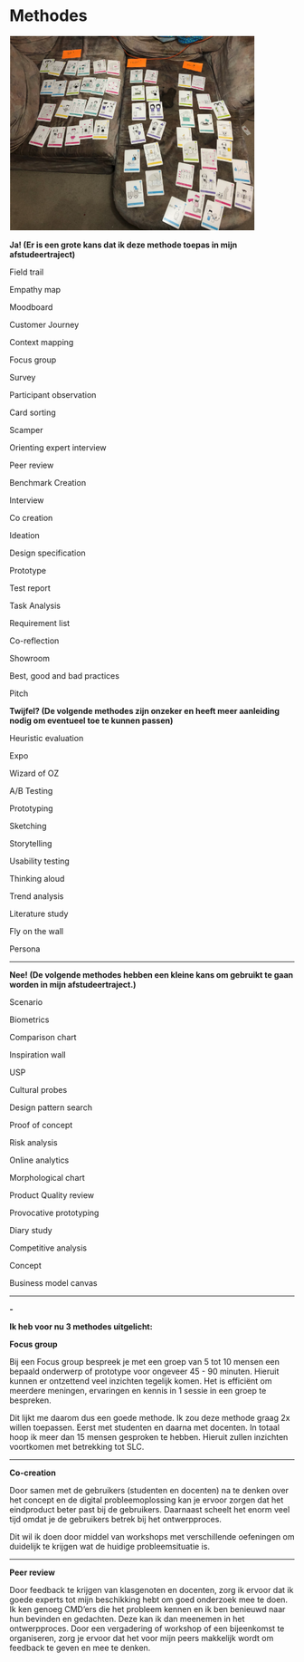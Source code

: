 # Methodes

![De methodes.](../.gitbook/assets/schermafbeelding-2019-03-15-om-17.56.09.png)

**Ja! \(Er is een grote kans dat ik deze methode toepas in mijn afstudeertraject\)**

Field trail

Empathy map

Moodboard

Customer Journey

Context mapping

Focus group

Survey

Participant observation

Card sorting

Scamper

Orienting expert interview

Peer review

Benchmark Creation

Interview

Co creation

Ideation

Design specification

Prototype

Test report

Task Analysis

Requirement list

Co-reflection

Showroom

Best, good and bad practices

Pitch  


**Twijfel? \(De volgende methodes zijn onzeker en heeft meer aanleiding nodig om eventueel toe te kunnen passen\)**

Heuristic evaluation

Expo

Wizard of OZ

A/B Testing

Prototyping

Sketching

Storytelling

Usability testing

Thinking aloud

Trend analysis

Literature study

Fly on the wall

Persona  
****

**Nee! \(De volgende methodes hebben een kleine kans om gebruikt te gaan worden in mijn afstudeertraject.\)**

Scenario

Biometrics

Comparison chart

Inspiration wall

USP

Cultural probes

Design pattern search

Proof of concept

Risk analysis

Online analytics

Morphological chart

Product Quality review

Provocative prototyping

Diary study

Competitive analysis

Concept

Business model canvas  
****

**-**

**Ik heb voor nu 3 methodes uitgelicht:**  


**Focus group**

Bij een Focus group bespreek je met een groep van 5 tot 10 mensen een bepaald onderwerp of prototype voor ongeveer 45 - 90 minuten. Hieruit kunnen er ontzettend veel inzichten tegelijk komen. Het is efficiënt om meerdere meningen, ervaringen en kennis in 1 sessie in een groep te bespreken.  


Dit lijkt me daarom dus een goede methode. Ik zou deze methode graag 2x willen toepassen. Eerst met studenten en daarna met docenten. In totaal hoop ik meer dan 15 mensen gesproken te hebben. Hieruit zullen inzichten voortkomen met betrekking tot SLC.  
****

**Co-creation**

Door samen met de gebruikers \(studenten en docenten\) na te denken over het concept en de digital probleemoplossing kan je ervoor zorgen dat het eindproduct beter past bij de gebruikers. Daarnaast scheelt het enorm veel tijd omdat je de gebruikers betrek bij het ontwerpproces.

Dit wil ik doen door middel van workshops met verschillende oefeningen om duidelijk te krijgen wat de huidige probleemsituatie is.  
****

**Peer review**

Door feedback te krijgen van klasgenoten en docenten, zorg ik ervoor dat ik goede experts tot mijn beschikking hebt om goed onderzoek mee te doen. Ik ken genoeg CMD’ers die het probleem kennen en ik ben benieuwd naar hun bevinden en gedachten. Deze kan ik dan meenemen in het ontwerpproces. Door een vergadering of workshop of een bijeenkomst te organiseren, zorg je ervoor dat het voor mijn peers makkelijk wordt om feedback te geven en mee te denken.  


